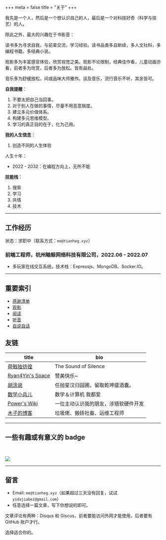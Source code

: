 +++
meta = false
title = "关于"
+++

我先是一个人，然后是一个想认识自己的人，最后是一个对科技好奇（科学与技艺）的人。

除此之外，最大的兴趣在于书影音：

读书多为寻求自我，与前辈交流，学习经验。读书品类多且断续，多人文社科，多编程书籍，多经典小说。

观影多为丰富感官体验，欣赏视觉之美。观影不论限制，经典佳作看，儿童动画亦看，前者多为欣赏，后者多为放松。皆有益处。

音乐多为舒缓放松，间或品味大师雅作。谈及音乐，流行音乐不听，其余皆可。

**自我提醒**：

1. 不要太把自己当回事。
2. 对于别人在做的事情，尽量不用恶意揣度。
3. 建立多元价值体系。
4. 构建多元思维模型。
5. 学习的真正目的在于，化为己用。

**我的人生信念**：

1. 创造不同的人生体验

人生十年：

- 2022 - 2032：在编程方向上，无所不能

**技能栈**：

1. 搜索
2. 学习
3. 共情
4. 技术

---

## 工作经历

状态：求职中（联系方式：`me@tianheg.xyz`）

### 前端工程师，杭州瞄鲸网络科技有限公司，2022.06 - 2022.07

- 多玩家在线交互系统。技术栈：Expressjs、MongoDB、Socker.IO。

---

## 重要索引

- [感谢清单](/thanks/)
- [观影](/watch/)
- [阅读](/read/)
- [听音](/listen/)
- [自说自话](/talk/)

## 友链

| title                                       | bio                                  |
|---------------------------------------------|--------------------------------------|
| [荷戟独彷徨](https://guanqr.com)            | The Sound of Silence                 |
| [Ryan4Yin's Space](https://ryan4yin.space/) | 赞美快乐~                            |
| [胡涂说](https://hutusi.com/)               | 任抛星汉归园圃，留取乾坤盛酒囊。     |
| [数学小兵儿](https://matnoble.me/)          | 数学＆计算机 我都爱                  |
| [Power's Wiki](https://wiki-power.com/)     | 一位主动认识我的朋友，涉猎软硬件开发 |
| [木子的博客](https://blog.k8s.li)           | 垃圾佬、搬砖社畜、运维工程师         |

---

## 一些有趣或有意义的 badge

<a href="https://www.foreverblog.cn/" target="_blank"><img src="/images/foreverblog_logo.png" alt="" style="width:auto;height:16px;"></a>

[![](/images/512kb-green.svg)](https://512kb.club/)

<!-- https://codepen.io/kevquirk/pen/VwmVaKm -->

---

## 留言

- Email: `me@tianheg.xyz`（如果超过三天没有回复，试试 `yidajiabei@gmail.com`）
- 任意选择一篇文章，写下你想说的即可。

文章评论有两种：Disqus 和 Giscus，前者要能访问外网才能使用，后者要有 GitHub 账户才行。

选择适合你的。

<!--

## 赞助

- [爱发电](https://afdian.net/@tianheg)
- [面包多](https://dun.mianbaoduo.com/@tianheg)
- [PayPal](https://paypal.me/tianheg)
- [Patreon](https://patreon.com/tianheg)

-->
